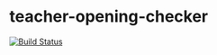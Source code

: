 # teacher-opening-checker

[![Build Status](https://travis-ci.org/KeltonKarboviak/teacher-opening-checker.svg?branch=master)](https://travis-ci.org/KeltonKarboviak/teacher-opening-checker)

